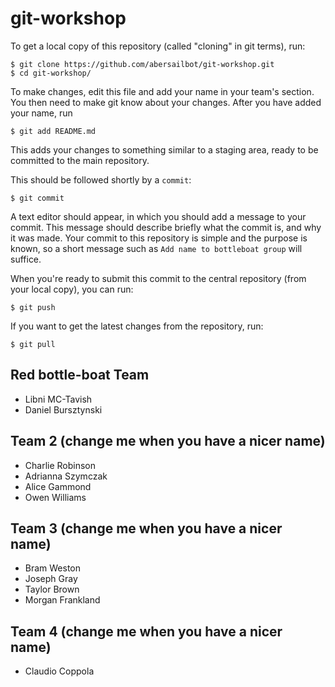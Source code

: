 git-workshop
============

To get a local copy of this repository (called "cloning" in git terms), run:

    $ git clone https://github.com/abersailbot/git-workshop.git
    $ cd git-workshop/

To make changes, edit this file and add your name in your team's section. You
then need to make git know about your changes. After you have added your name,
run

    $ git add README.md

This adds your changes to something similar to a staging area, ready to be
committed to the main repository.

This should be followed shortly by a `commit`:

    $ git commit

A text editor should appear, in which you should add a message to your commit.
This message should describe briefly what the commit is, and why it was made.
Your commit to this repository is simple and the purpose is known, so a short
message such as `Add name to bottleboat group` will suffice.

When you're ready to submit this commit to the central repository (from your
local copy), you can run:

    $ git push

If you want to get the latest changes from the repository, run:

    $ git pull

Red bottle-boat Team 
---------------------------------------------
  - Libni MC-Tavish
  - Daniel Bursztynski


Team 2 (change me when you have a nicer name)
---------------------------------------------
  - Charlie Robinson
  - Adrianna Szymczak
  - Alice Gammond
  - Owen Williams


Team 3 (change me when you have a nicer name)
---------------------------------------------
  - Bram Weston
  - Joseph Gray
  - Taylor Brown
  - Morgan Frankland

Team 4 (change me when you have a nicer name)
---------------------------------------------
  - Claudio Coppola
